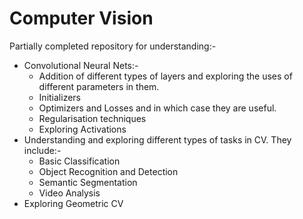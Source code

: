 # Computer Vision

Partially completed repository for understanding:- 
* Convolutional Neural Nets:-
  - Addition of different types of layers and exploring the uses of different parameters in them.
  - Initializers
  - Optimizers and Losses and in which case they are useful.
  - Regularisation techniques
  - Exploring Activations
* Understanding and exploring different types of tasks in CV. They include:-
  - Basic Classification
  - Object Recognition and Detection
  - Semantic Segmentation
  - Video Analysis
* Exploring Geometric CV

